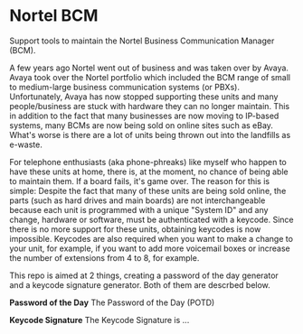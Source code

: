 # Nortel BCM
Support tools to maintain the Nortel Business Communication Manager (BCM).

A few years ago Nortel went out of business and was taken over by Avaya.  Avaya took over the Nortel portfolio which included the BCM range of small to medium-large business communication systems (or PBXs).  Unfortunately, Avaya has now stopped supporting these units and many people/business are stuck with hardware they can no longer maintain.  This in addition to the fact that many businesses are now moving to IP-based systems, many BCMs are now being sold on online sites such as eBay. What's worse is there are a lot of units being thrown out into the landfills as e-waste.

For telephone enthusiasts (aka phone-phreaks) like myself who happen to have these units at home, there is, at the moment, no chance of being able to maintain them.  If a board fails, it's game over.   The reason for this is simple:  Despite the fact that many of these units are being sold online, the parts (such as hard drives and main boards) are not interchangeable because each unit is programmed with a unique "System ID" and any change, hardware or software, must be authenticated with a keycode.  Since there is no more support for these units, obtaining keycodes is now impossible.  Keycodes are also required when you want to make a change to your unit, for example, if you want to add more voicemail boxes or increase the number of extensions from 4 to 8, for example.

This repo is aimed at 2 things, creating a password of the day generator and a keycode signature generator.  Both of them are descrbed below.

**Password of the Day**
The Password of the Day (POTD)

**Keycode Signature**
The Keycode Signature is ...
